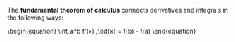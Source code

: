 The **fundamental theorem of calculus** connects derivatives and integrals in the following ways:

\begin{equation}
\int_a^b f'(x) \,\dd{x} = f(b) - f(a)
\end{equation}
